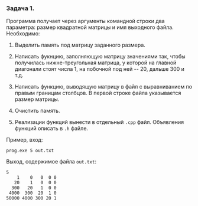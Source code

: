 ### Задача 1.

Программа получает через аргументы командной строки два параметра: размер квадратной матрицы и имя выходного файла. Необходимо:

1) Выделить память под матрицу заданного размера.

2) Написать фукнцию, заполняющую матрицу значениями так, чтобы получилась нижне-треугольная матрица, у которой на главной диагонали стоят числа 1, на побочной под ней -- 20, дальше 300 и т.д.

3) Написать функцию, выводящую матрицу в файл с выравниванием по правым границам столбцов. В первой строке файла указывается размер матрицы.

4) Очистить память.

5) Реализации функций вынести в отдельный `.cpp` файл. Объявления функций описать в `.h` файле.

Пример, вход:

`prog.exe 5 out.txt`

Выход, содержимое файла `out.txt`:

```
5
    1    0   0  0 0
   20    1   0  0 0
  300   20   1  0 0
 4000  300  20  1 0
50000 4000 300 20 1   
```
